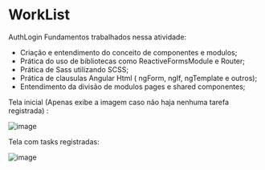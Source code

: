 # WorkList

AuthLogin
Fundamentos trabalhados nessa atividade:

- Criação e entendimento do conceito de componentes e modulos;
- Prática do uso de bibliotecas como ReactiveFormsModule e Router;
- Prática de Sass utilizando SCSS;
- Prática de clausulas Angular Html ( ngForm, ngIf, ngTemplate e outros);
- Entendimento da divisão de modulos pages e shared componentes;


Tela inicial (Apenas exibe a imagem caso não haja nenhuma tarefa registrada) :

![image](https://user-images.githubusercontent.com/78879698/210797435-559661e2-863b-42e1-824e-c4cab053106f.png)

Tela com tasks registradas:

![image](https://user-images.githubusercontent.com/78879698/210797583-5d98111f-a14e-4198-bd8a-824148737ed1.png)

